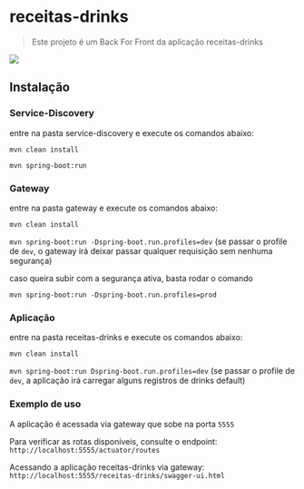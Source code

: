 # receitas-drinks
> Este projeto é um Back For Front da aplicação receitas-drinks


![](../header.png)

## Instalação

### Service-Discovery

entre na pasta service-discovery e execute os comandos abaixo:

`mvn clean install`

`mvn spring-boot:run`


### Gateway

entre na pasta gateway e execute os comandos abaixo:

`mvn clean install`

`mvn spring-boot:run -Dspring-boot.run.profiles=dev`  (se passar o profile de `dev`, o gateway irá deixar passar qualquer requisição sem nenhuma segurança)

caso queira subir com a segurança ativa, basta rodar o comando 

`mvn spring-boot:run -Dspring-boot.run.profiles=prod`


### Aplicação

entre na pasta receitas-drinks e execute os comandos abaixo:

`mvn clean install`

`mvn spring-boot:run Dspring-boot.run.profiles=dev` (se passar o profile de `dev`, a aplicação irá carregar alguns registros de drinks default)

### Exemplo de uso

A aplicação é acessada via gateway que sobe na porta `5555`

Para verificar as rotas disponíveis, consulte o endpoint: `http://localhost:5555/actuator/routes`

Acessando a aplicação receitas-drinks via gateway: `http://localhost:5555/receitas-drinks/swagger-ui.html`
